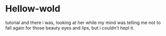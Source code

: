 # Hellow-wold
tutorial
and there i was, looking at her while my mind was telling me not to fall again for those beauty eyes and lips, but i couldn't hepl it.

